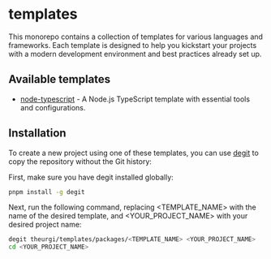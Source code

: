 # templates

This monorepo contains a collection of templates for various languages and frameworks. Each template is designed to help you kickstart your projects with a modern development environment and best practices already set up.

## Available templates

- [node-typescript](./packages/node-typescript/) - A Node.js TypeScript template with essential tools and configurations.

## Installation

To create a new project using one of these templates, you can use [degit](https://github.com/Rich-Harris/degit) to copy the repository without the Git history:

First, make sure you have degit installed globally:

```bash
pnpm install -g degit
```

Next, run the following command, replacing <TEMPLATE_NAME> with the name of the desired template, and <YOUR_PROJECT_NAME> with your desired project name:

```bash
degit theurgi/templates/packages/<TEMPLATE_NAME> <YOUR_PROJECT_NAME>
cd <YOUR_PROJECT_NAME>
```

